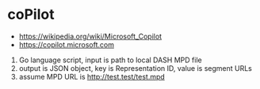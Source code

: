 # coPilot

- <https://wikipedia.org/wiki/Microsoft_Copilot>
- https://copilot.microsoft.com

1. Go language script, input is path to local DASH MPD file
2. output is JSON object, key is Representation ID, value is segment URLs
3. assume MPD URL is http://test.test/test.mpd
